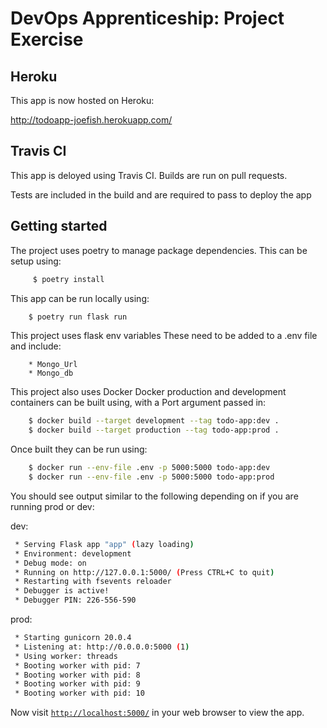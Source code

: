 # DevOps Apprenticeship: Project Exercise

## Heroku

This app is now hosted on Heroku:

http://todoapp-joefish.herokuapp.com/

## Travis CI

This app is deloyed using Travis CI.
Builds are run on pull requests.

Tests are included in the build and are required to pass to deploy the app
## Getting started

The project uses poetry to manage package dependencies.
This can be setup using:
``` bash
     $ poetry install
```

This app can be run locally using:
``` bash
    $ poetry run flask run
```

This project uses flask env variables 
These need to be added to a .env file and include:
```
    * Mongo_Url
    * Mongo_db
```

This project also uses Docker
Docker production and development containers can be built using, with a Port argument passed in:
``` bash
    $ docker build --target development --tag todo-app:dev .
    $ docker build --target production --tag todo-app:prod .
```
Once built they can be run using:
``` bash
    $ docker run --env-file .env -p 5000:5000 todo-app:dev
    $ docker run --env-file .env -p 5000:5000 todo-app:prod
```

You should see output similar to the following depending on if you are running prod or dev:

dev:
```bash
 * Serving Flask app "app" (lazy loading)
 * Environment: development
 * Debug mode: on
 * Running on http://127.0.0.1:5000/ (Press CTRL+C to quit)
 * Restarting with fsevents reloader
 * Debugger is active!
 * Debugger PIN: 226-556-590
```
prod:
```bash
 * Starting gunicorn 20.0.4
 * Listening at: http://0.0.0.0:5000 (1)
 * Using worker: threads
 * Booting worker with pid: 7
 * Booting worker with pid: 8
 * Booting worker with pid: 9
 * Booting worker with pid: 10
```

Now visit [`http://localhost:5000/`](http://localhost:5000/) in your web browser to view the app.
